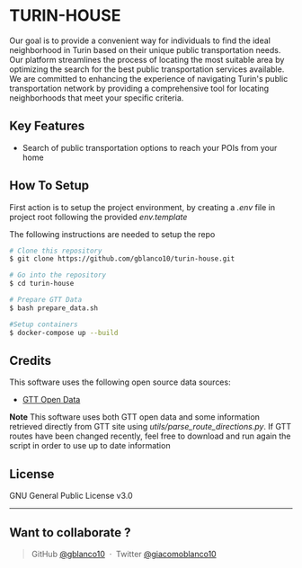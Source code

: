 # TURIN-HOUSE

Our goal is to provide a convenient way for individuals to find the ideal neighborhood in Turin based on their unique public transportation needs. Our platform streamlines the process of locating the most suitable area by optimizing the search for the best public transportation services available. We are committed to enhancing the experience of navigating Turin's public transportation network by providing a comprehensive tool for locating neighborhoods that meet your specific criteria.

## Key Features

* Search of public transportation options to reach your POIs from your home

## How To Setup

First action is to setup the project environment, by creating a *.env* file in project root following the provided *env.template*

The following instructions are needed to setup the repo

```bash
# Clone this repository
$ git clone https://github.com/gblanco10/turin-house.git

# Go into the repository
$ cd turin-house

# Prepare GTT Data
$ bash prepare_data.sh

#Setup containers
$ docker-compose up --build
```


## Credits

This software uses the following open source data sources:

- [GTT Open Data](http://aperto.comune.torino.it/dataset/feed-gtfs-trasporti-gtt)

**Note**
This software uses both GTT open data and some information retrieved directly from GTT site using *utils/parse_route_directions.py*. If GTT routes have been changed recently, feel free to download and run again the script in order to use up to date information

## License

GNU General Public License v3.0

---

## Want to collaborate ? 
> GitHub [@gblanco10](https://github.com/gblanco10) &nbsp;&middot;&nbsp;
> Twitter [@giacomoblanco10](https://twitter.com/giacomoblanco10)

